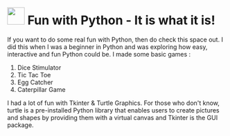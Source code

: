 # <img src ="https://media.giphy.com/media/10b7yI48cD31K0/giphy.gif" width ="40" height = "40" />  Fun with Python - It is what it is!


If you want to do some real fun with Python, then do check this space out. I did this when I was a beginner in Python and was exploring how easy, interactive and fun Python could be. 
I made some basic games : 
<ol>
<li> Dice Stimulator </li>
<li> Tic Tac Toe </li>
<li> Egg Catcher </li>
<li> Caterpillar Game </li>
</ol>

I had a lot of fun with Tkinter & Turtle Graphics. For those who don't know, turtle is a pre-installed Python library that enables users to create pictures and shapes
by providing them with a virtual canvas and Tkinter is the GUI package. <br>



